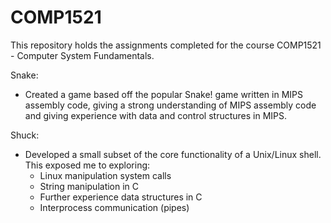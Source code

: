 # COMP1521

This repository holds the assignments completed for the course COMP1521 - Computer System Fundamentals.

Snake:
- Created a game based off the popular Snake! game written in MIPS assembly code, giving a strong understanding of MIPS assembly code and giving experience with data and control structures in MIPS.

Shuck:
- Developed a small subset of the core functionality of a Unix/Linux shell. This exposed me to exploring:
  - Linux manipulation system calls
  - String manipulation in C
  - Further experience data structures in C
  - Interprocess communication (pipes)
